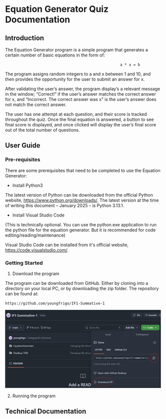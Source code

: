 # Equation Generator Quiz Documentation

## Introduction

The Equation Generator program is a simple program that generates a certain number of basic equations in the form of:

                                                        a * x = b

The program assigns random integers to a and x between 1 and 10, and then provides the opportunity for the user to submit an answer for x.

After validating the user’s answer, the program display’s a relevant message in the window; “Correct!” if the user’s answer matches the correct answer for x, and “Incorrect. The correct answer was x” is the user’s answer does not match the correct answer.

The user has one attempt at each question, and their score is tracked throughout the quiz. Once the final equation is answered, a button to see final score is displayed, and once clicked will display the user’s final score out of the total number of questions.

## User Guide

### Pre-requisites

There are some prerequisites that need to be completed to use the Equation Generator:

- Install Python3

The latest version of Python can be downloaded from the official Python website, https://www.python.org/downloads/. The latest version at the time of writing this document – January 2025 – is Python 3.13.1.

- Install Visual Studio Code

(This is technically optional. You can use the python.exe application to run the python file for the equation generator. But it is recommended for code editing/reading/maintenance)

Visual Studio Code can be installed from it's official website, https://code.visualstudio.com/.

### Getting Started

1. Download the program

The program can be downloaded from GitHub. Either by cloning into a directory on your local PC, or by downloading the zip folder. The repository can be found at:

```
https://github.com/youngfrigo/IF1-Summative-1
```

![image of github download options](../GitHub-Clone-Download.png)

2. Running the program

## Technical Documentation
